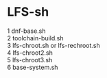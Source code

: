 # LFS-sh
1 dnf-base.sh  
2 toolchain-build.sh  
3 lfs-chroot.sh or lfs-rechroot.sh  
4 lfs-chroot2.sh  
5 lfs-chroot3.sh  
6 base-system.sh  
